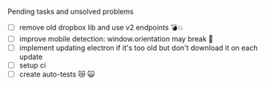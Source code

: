 Pending tasks and unsolved problems
- [ ] remove old dropbox lib and use v2 endpoints 💣💥 
- [ ] improve mobile detection: window.orientation may break 👿 
- [ ] implement updating electron if it's too old but don't download it on each update 
- [ ] setup ci 
- [ ] create auto-tests 😿 🙀  